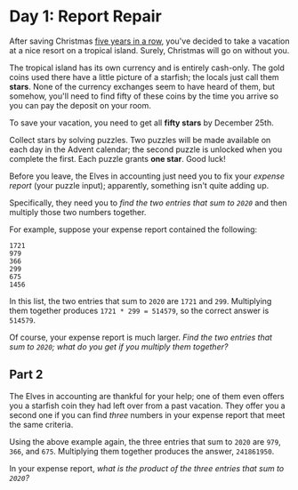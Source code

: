 # Day 1: Report Repair

After saving Christmas [five years in a row](https://adventofcode.com/events),
you've decided to take a vacation at a nice resort on a tropical island. Surely,
Christmas will go on without you.

The tropical island has its own currency and is entirely cash-only. The gold
coins used there have a little picture of a starfish; the locals just call them
**stars**. None of the currency exchanges seem to have heard of them, but
somehow, you'll need to find fifty of these coins by the time you arrive so you
can pay the deposit on your room.

To save your vacation, you need to get all **fifty stars** by December 25th.

Collect stars by solving puzzles. Two puzzles will be made available on each day
in the Advent calendar; the second puzzle is unlocked when you complete the
first. Each puzzle grants **one star**. Good luck!

Before you leave, the Elves in accounting just need you to fix your *expense
report* (your puzzle input); apparently, something isn't quite adding up.

Specifically, they need you to *find the two entries that sum to `2020`* and
then multiply those two numbers together.

For example, suppose your expense report contained the following:

```
1721
979
366
299
675
1456
```

In this list, the two entries that sum to `2020` are `1721` and `299`.
Multiplying them together produces `1721 * 299 = 514579`, so the correct answer
is `514579`.

Of course, your expense report is much larger. *Find the two entries that sum to
`2020`; what do you get if you multiply them together?*

## Part 2

The Elves in accounting are thankful for your help; one of them even offers you
a starfish coin they had left over from a past vacation. They offer you a second
one if you can find *three* numbers in your expense report that meet the same
criteria.

Using the above example again, the three entries that sum to `2020` are `979`,
`366`, and `675`. Multiplying them together produces the answer, `241861950`.

In your expense report, *what is the product of the three entries that sum to
`2020`?*
